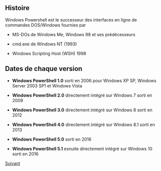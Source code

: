 ## Histoire 

Windows Powershell est le successeur des interfaces en ligne de commandes DOS/Windows fournies par 

* MS-DOs de Windows Me, Windows 98 et ses prédécesseurs

* cmd.exe de Windows NT (1993)

* Windows Scripting Host (WSH) 1998

## Dates de chaque version 

* **Windows PowerShell 1.0** sorti en 2006 pour Windows XP SP, Windows Server 2003 SP1 et Windows Vista

* **Windows PowerShell 2.0**  directement intégré sur Windows 7 sorti en 2009  

* **Windows PowerShell 3.0** directement intégré sur Windows 8 sorti en 2012 

* **Windows PowerShell 4.0** directement intégré sur Windows 8.1 sorti en 2013

* **Windows PowerShell 5.0** sorti en 2016  

* **Windows PowerShell 5.1** esnuite directement intégré sur Windows 10 sorti en 2016 

[Suivant](https://github.com/YasserSeryas/Linux/blob/main/PowerShell1.md)
